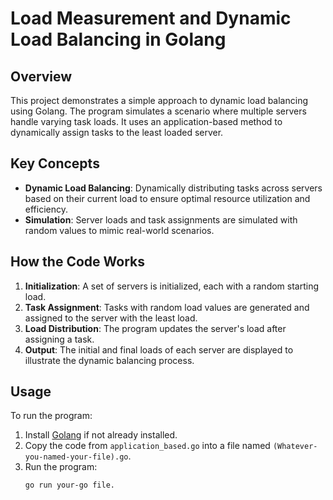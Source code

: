 # Load Measurement and Dynamic Load Balancing in Golang

## Overview
This project demonstrates a simple approach to dynamic load balancing using Golang. The program simulates a scenario where multiple servers handle varying task loads. It uses an application-based method to dynamically assign tasks to the least loaded server.

## Key Concepts
- **Dynamic Load Balancing**: Dynamically distributing tasks across servers based on their current load to ensure optimal resource utilization and efficiency.
- **Simulation**: Server loads and task assignments are simulated with random values to mimic real-world scenarios.

## How the Code Works
1. **Initialization**: A set of servers is initialized, each with a random starting load.
2. **Task Assignment**: Tasks with random load values are generated and assigned to the server with the least load.
3. **Load Distribution**: The program updates the server's load after assigning a task.
4. **Output**: The initial and final loads of each server are displayed to illustrate the dynamic balancing process.

## Usage
To run the program:
1. Install [Golang](https://golang.org/) if not already installed.
2. Copy the code from `application_based.go` into a file named `(Whatever-you-named-your-file).go`.
3. Run the program:
   ```bash
   go run your-go file.
